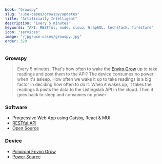 ```yaml
---
book: "Growspy"
slug: "/use-cases/growspy/updates"
title: "Artificially Intelligent"
description: "Every 5 minutes"
keywords: "API, RESTful, node, cloud, GraphQL, techstack, firestore"
icon: "services"
image: "/jpg/use-cases/growspy.jpg"
order: 320
---
```


### Growspy

> Every 5 minutes. That's how often to wake the [Enviro Grow](/techstack/pimoroni) up to take readings and post them to the API? The device consumes no power when it's asleep. How often we wake it up to take readings is a big factor in deciding how often to do it. When it wakes up, it takes the readings & posts the data to the Listingslab API in the cloud. Then it goes back to sleep and consumes no power

### Software

- Progressive Web App using Gatsby, React & MUI
- [RESTful API](/techstack/api)
- [Open Source](/techstack/github)

### Device

- [Pimoroni Enviro Grow](/techstack/pimoroni/)
- [Power Source](/techstack/batteries)


